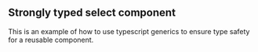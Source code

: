 ## Strongly typed select component

This is an example of how to use typescript generics to ensure type safety for a reusable component. 
